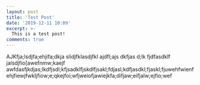 ```yaml
---
layout: post
title: 'Test Post'
date: '2019-12-11 10:09'
excerpt: >-
  This is a test post!
comments: true
---
```


AJKfja;lsdjfa;ehjifa;dkja slidjfklasdjfkl ajdfl;ajs dkfjas d;lk fjdfasdklf jalsdjfio[awefnmw;kaejf awfdasfjkdjas;lkdfjsdl;kfjsadklfjskdlfjsakl;fdjasl;kdfjasdkl;fjaskl;fjuwehfwienfehjfiewjfwkljfiow;e;qkejfoi;wfjweiofjawiejkfa;difjaw;eifjalw;ejfio;wef
